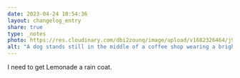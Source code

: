 ```yaml
---
date: 2023-04-24 10:54:36
layout: changelog_entry
share: true
type: _notes
photo: https://res.cloudinary.com/dbi2zounq/image/upload/v1682326464/j9crgehtw4lcwrrv722m.jpg
alt: "A dog stands still in the middle of a coffee shop wearing a bright yellow rain coat."
---
```

I need to get Lemonade a rain coat. 
